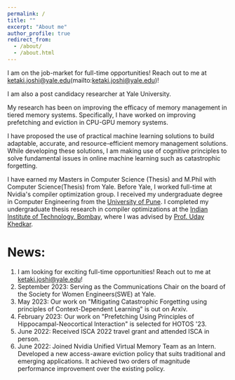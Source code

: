 ```yaml
---
permalink: /
title: ""
excerpt: "About me"
author_profile: true
redirect_from: 
  - /about/
  - /about.html
---
```

I am on the job-market for full-time opportunities! Reach out to me at ketaki.joshi@yale.edu(mailto:ketaki.joshi@yale.edu)!

I am also a post candidacy researcher at Yale University.

My research has been on improving the efficacy of memory management in tiered memory systems. Specifically, I have worked on improving prefetching and eviction in CPU-GPU memory systems.

I have proposed the use of practical machine learning solutions to build adaptable, accurate, and resource-efficient memory management solutions. While developing these solutions, I am making use of cognitive principles to solve fundamental issues in online machine learning such as catastrophic forgetting.


I have earned my Masters in Computer Science (Thesis) and M.Phil with Computer Science(Thesis) from Yale. 
Before Yale, I worked full-time at Nvidia's compiler optimization group. 
I received my undergraduate degree in Computer Engineering from the [University of Pune](http://www.unipune.ac.in/). I completed my undergraduate thesis research in compiler optimizations at 
the [Indian Institute of Technology, Bombay](https://www.iitb.ac.in/), where I was advised by [Prof. Uday Khedkar](https://www.cse.iitb.ac.in/~uday/).




News:
======
1.  I am looking for exciting full-time opportunities! Reach out to me at [ketaki.joshi@yale.edu](mailto:ketaki.joshi@yale.edu)!
2.  September 2023: Serving as the Communications Chair on the board of the Society for Women Engineers(SWE) at Yale.
3.  May 2023: Our work on "Mitigating Catastrophic Forgetting using principles of Context-Dependent Learning" is out on Arxiv.
4.  February 2023: Our work on "Prefetching Using Principles of Hippocampal-Neocortical Interaction" is selected for HOTOS '23.
5.  June 2022: Received ISCA 2022 travel grant and attended ISCA in person.
6.  June 2022: Joined Nvidia Unified Virtual Memory Team as an Intern. Developed a new access-aware eviction policy that suits traditional and emerging applications. It achieved two orders of magnitude performance improvement over the existing policy.
